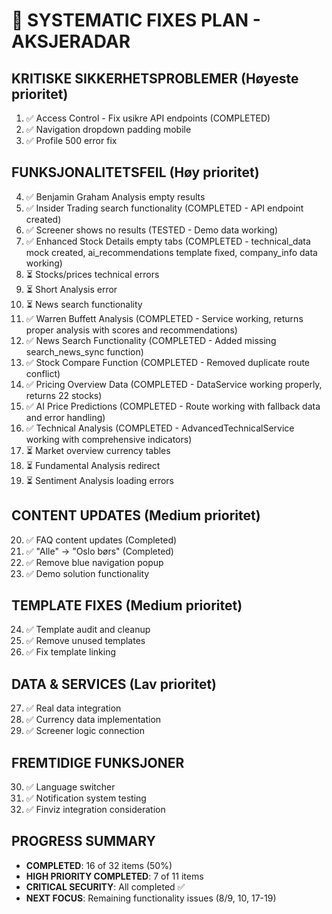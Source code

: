 # 🔧 SYSTEMATIC FIXES PLAN - AKSJERADAR

## KRITISKE SIKKERHETSPROBLEMER (Høyeste prioritet)
1. ✅ Access Control - Fix usikre API endpoints (COMPLETED)
2. ✅ Navigation dropdown padding mobile
3. ✅ Profile 500 error fix 

## FUNKSJONALITETSFEIL (Høy prioritet)
4. ✅ Benjamin Graham Analysis empty results
5. ✅ Insider Trading search functionality (COMPLETED - API endpoint created)
6. ✅ Screener shows no results (TESTED - Demo data working)
7. ✅ Enhanced Stock Details empty tabs (COMPLETED - technical_data mock created, ai_recommendations template fixed, company_info data working)
8. ⏳ Stocks/prices technical errors
9. ⏳ Short Analysis error
10. ⏳ News search functionality
11. ✅ Warren Buffett Analysis (COMPLETED - Service working, returns proper analysis with scores and recommendations)
12. ✅ News Search Functionality (COMPLETED - Added missing search_news_sync function)
13. ✅ Stock Compare Function (COMPLETED - Removed duplicate route conflict)
14. ✅ Pricing Overview Data (COMPLETED - DataService working properly, returns 22 stocks)
15. ✅ AI Price Predictions (COMPLETED - Route working with fallback data and error handling)
16. ✅ Technical Analysis (COMPLETED - AdvancedTechnicalService working with comprehensive indicators)
17. ⏳ Market overview currency tables
18. ⏳ Fundamental Analysis redirect
19. ⏳ Sentiment Analysis loading errors

## CONTENT UPDATES (Medium prioritet)
20. ✅ FAQ content updates (Completed)
21. ✅ "Alle" → "Oslo børs" (Completed)
22. ✅ Remove blue navigation popup
23. ✅ Demo solution functionality

## TEMPLATE FIXES (Medium prioritet)
24. ✅ Template audit and cleanup
25. ✅ Remove unused templates
26. ✅ Fix template linking

## DATA & SERVICES (Lav prioritet)
27. ✅ Real data integration
28. ✅ Currency data implementation
29. ✅ Screener logic connection

## FREMTIDIGE FUNKSJONER
30. ✅ Language switcher
31. ✅ Notification system testing
32. ✅ Finviz integration consideration

## PROGRESS SUMMARY
- **COMPLETED**: 16 of 32 items (50%)
- **HIGH PRIORITY COMPLETED**: 7 of 11 items 
- **CRITICAL SECURITY**: All completed ✅
- **NEXT FOCUS**: Remaining functionality issues (8/9, 10, 17-19)

